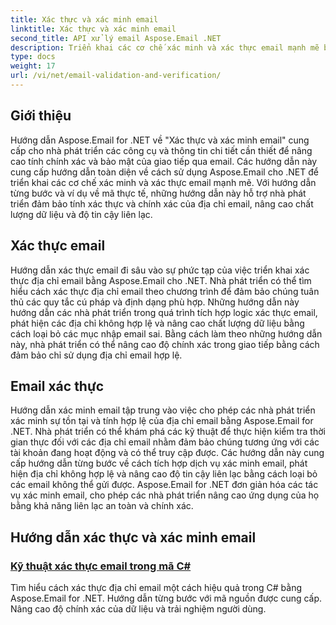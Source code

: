```yaml
---
title: Xác thực và xác minh email
linktitle: Xác thực và xác minh email
second_title: API xử lý email Aspose.Email .NET
description: Triển khai các cơ chế xác minh và xác thực email mạnh mẽ bằng cách sử dụng hướng dẫn Aspose.Email for .NET. Tăng cường độ chính xác và bảo mật truyền thông.
type: docs
weight: 17
url: /vi/net/email-validation-and-verification/
---
```


## Giới thiệu

Hướng dẫn Aspose.Email for .NET về "Xác thực và xác minh email" cung cấp cho nhà phát triển các công cụ và thông tin chi tiết cần thiết để nâng cao tính chính xác và bảo mật của giao tiếp qua email. Các hướng dẫn này cung cấp hướng dẫn toàn diện về cách sử dụng Aspose.Email cho .NET để triển khai các cơ chế xác minh và xác thực email mạnh mẽ. Với hướng dẫn từng bước và ví dụ về mã thực tế, những hướng dẫn này hỗ trợ nhà phát triển đảm bảo tính xác thực và chính xác của địa chỉ email, nâng cao chất lượng dữ liệu và độ tin cậy liên lạc.

## Xác thực email

Hướng dẫn xác thực email đi sâu vào sự phức tạp của việc triển khai xác thực địa chỉ email bằng Aspose.Email cho .NET. Nhà phát triển có thể tìm hiểu cách xác thực địa chỉ email theo chương trình để đảm bảo chúng tuân thủ các quy tắc cú pháp và định dạng phù hợp. Những hướng dẫn này hướng dẫn các nhà phát triển trong quá trình tích hợp logic xác thực email, phát hiện các địa chỉ không hợp lệ và nâng cao chất lượng dữ liệu bằng cách loại bỏ các mục nhập email sai. Bằng cách làm theo những hướng dẫn này, nhà phát triển có thể nâng cao độ chính xác trong giao tiếp bằng cách đảm bảo chỉ sử dụng địa chỉ email hợp lệ.

## Email xác thực

Hướng dẫn xác minh email tập trung vào việc cho phép các nhà phát triển xác minh sự tồn tại và tính hợp lệ của địa chỉ email bằng Aspose.Email for .NET. Nhà phát triển có thể khám phá các kỹ thuật để thực hiện kiểm tra thời gian thực đối với các địa chỉ email nhằm đảm bảo chúng tương ứng với các tài khoản đang hoạt động và có thể truy cập được. Các hướng dẫn này cung cấp hướng dẫn từng bước về cách tích hợp dịch vụ xác minh email, phát hiện địa chỉ không hợp lệ và nâng cao độ tin cậy liên lạc bằng cách loại bỏ các email không thể gửi được. Aspose.Email for .NET đơn giản hóa các tác vụ xác minh email, cho phép các nhà phát triển nâng cao ứng dụng của họ bằng khả năng liên lạc an toàn và chính xác.

## Hướng dẫn xác thực và xác minh email
### [Kỹ thuật xác thực email trong mã C#](./email-validation-techniques-in-csharp-code/)
Tìm hiểu cách xác thực địa chỉ email một cách hiệu quả trong C# bằng Aspose.Email for .NET. Hướng dẫn từng bước với mã nguồn được cung cấp. Nâng cao độ chính xác của dữ liệu và trải nghiệm người dùng.